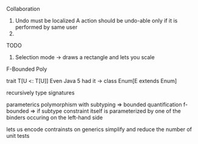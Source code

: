 Collaboration
1. Undo must be localized
    A action should be undo-able only if it is performed by same user
2.


TODO
1. Selection mode -> draws a rectangle and lets you scale


F-Bounded Poly

trait T[U <: T[U]]
Even Java 5 had it -> class Enum[E extends Enum<E>]

recursively type signatures

parameterics polymorphism with subtyping => bounded quantification
f-bounded => if subtype constraint itself is parameterized by one of the binders occuring on the left-hand side

lets us encode contrainsts on generics
simplify and reduce the number of unit tests



